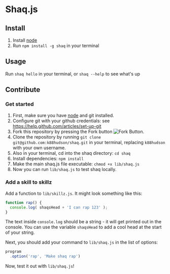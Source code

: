 # Shaq.js

## Install

1. Install [node](http://nodejs.org)
2. Run `npm install -g shaq` in your terminal

## Usage
Run `shaq hello` in your terminal, or `shaq --help` to see what's up

## Contribute

### Get started
1. First, make sure you have [node](http://nodejs.org) and git installed.
2. Configure git with your github credentials: see https://help.github.com/articles/set-up-git
3. Fork this repository by pressing the Fork button ![Fork Button](https://k88hudson-screenshots.s3.amazonaws.com/screen-shots/k88mac@2x_2014-07-15_at_5.34.02_PM.png).
4. Clone the repository by running `git clone git@github.com:k88hudson/shaq.git` in your terminal, replacing `k88hudson` with your own username.
5. Also in your terminal, cd into the shaq directory: `cd shaq` 
6. Install dependencies: `npm install`
7. Make the main shaq.js file executable: `chmod +x lib/shaq.js`
8. Now you can run `lib/shaq.js` to test shaq locally.

### Add a skill to skillz

Add a function to `lib/skillz.js`. It might look something like this:

```js
function rap() {
  console.log( shaqsHead + 'I can rap 123' );
}
```

The text inside `console.log` should be a string - it will get printed out in the console. You can use the variable `shaqsHead` to add a cool head at the start of your string.

Next, you should add your command to `lib/shaq.js` in the list of options:

```js
program
  .option('rap', 'Make shaq rap')
```

Now, test it out with `lib/shaq.js`!
